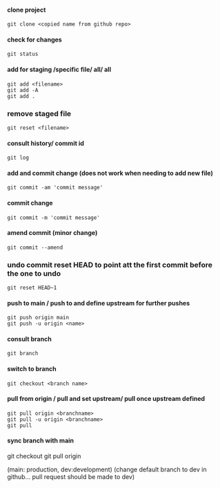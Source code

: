 #### clone project
```
git clone <copied name from github repo>
```
#### check for changes
```
git status
```

#### add for staging /specific file/ all/ all
```
git add <filename>
git add -A
git add .

```
### remove staged file
```
git reset <filename>
```
#### consult history/ commit id
```
git log
```

#### add and commit change (does not work when needing to add new file)
```
git commit -am 'commit message'
```
#### commit change
```
git commit -m 'commit message'
```
#### amend commit (minor change)
```
git commit --amend
```
### undo commit reset HEAD to point att the first commit before the one to undo
```
git reset HEAD~1
```
#### push to main / push to and define upstream for further pushes
```
git push origin main
git push -u origin <name>
```
#### consult branch
```
git branch
```
#### switch to branch
```
git checkout <branch name>
```
#### pull from origin / pull and set upstream/ pull once upstream defined
```
git pull origin <branchname>
git pull -u origin <branchname>
git pull
```

#### sync branch with main
git checkout
git pull origin

(main: production, dev:development) (change default branch to dev in github... pull request should be made to dev)
